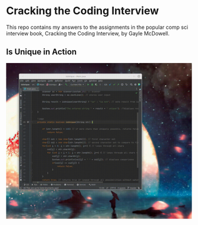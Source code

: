 # Cracking the Coding Interview

This repo contains my answers to the assignments in the popular comp sci interview book, Cracking the Coding Interview, by Gayle McDowell.

## Is Unique in Action

![GIF of application in use](iu_in_action.gif)
